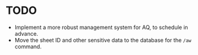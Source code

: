 # TODO

- Implement a more robust management system for AQ, to schedule in advance.
- Move the sheet ID and other sensitive data to the database for the `/aw` command.
